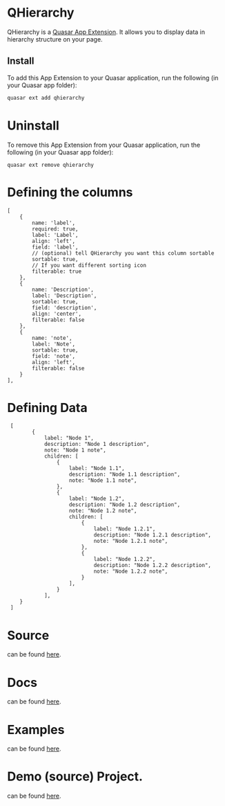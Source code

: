 # QHierarchy


QHierarchy is a [Quasar App Extension](https://quasar.dev/app-extensions/introduction).  It allows you to display data in hierarchy structure on your page.

## Install

To add this App Extension to your Quasar application, run the following (in your Quasar app folder):

```bash
quasar ext add qhierarchy
```

# Uninstall
To remove this App Extension from your Quasar application, run the following (in your Quasar app folder):

```
quasar ext remove qhierarchy
```


# Defining the columns



    [
        {
            name: 'label',
            required: true,
            label: 'Label',
            align: 'left',
            field: 'label',
            // (optional) tell QHierarchy you want this column sortable
            sortable: true,
            // If you want different sorting icon
            filterable: true
        },
        {
            name: 'Description',
            label: 'Description',
            sortable: true,
            field: 'description',
            align: 'center',
            filterable: false
        },
        {
            name: 'note',
            label: 'Note',
            sortable: true,
            field: 'note',
            align: 'left',
            filterable: false
        }
    ],
        
# Defining Data

     [
            {
                label: "Node 1",
                description: "Node 1 description",
                note: "Node 1 note",
                children: [
                    {
                        label: "Node 1.1",
                        description: "Node 1.1 description",
                        note: "Node 1.1 note",
                    },
                    {
                        label: "Node 1.2",
                        description: "Node 1.2 description",
                        note: "Node 1.2 note",
                        children: [
                            {
                                label: "Node 1.2.1",
                                description: "Node 1.2.1 description",
                                note: "Node 1.2.1 note",
                            },
                            {
                                label: "Node 1.2.2",
                                description: "Node 1.2.2 description",
                                note: "Node 1.2.2 note",
                            }
                        ],
                    }
                ],
        }
     ]

# Source

can be found [here](https://github.com/pratik227/quasar-qhierarchy).

# Docs

can be found [here](https://quasar-qhierarchy.surge.sh).

# Examples

can be found [here](https://quasar-qhierarchy.surge.sh).

# Demo (source) Project.

can be found [here](https://github.com/pratik227/quasar-qhierarchy/tree/master/demo).

